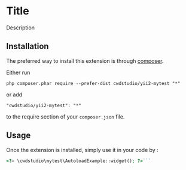 Title
=====
Description

Installation
------------

The preferred way to install this extension is through [composer](http://getcomposer.org/download/).

Either run

```
php composer.phar require --prefer-dist cwdstudio/yii2-mytest "*"
```

or add

```
"cwdstudio/yii2-mytest": "*"
```

to the require section of your `composer.json` file.


Usage
-----

Once the extension is installed, simply use it in your code by  :

```php
<?= \cwdstudio\mytest\AutoloadExample::widget(); ?>```